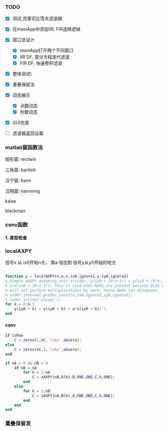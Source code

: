 ### TODO

- [x] 测试,完善切比雪夫滤波器
- [x] 在mainApp中添加IIR, FIR选择逻辑
- [x] 窗口法设计
  - [x] mainApp打开两个不同窗口
  - [x] IIR DF, 差分方程迭代滤波
  - [x] FIR DF, 快速卷积滤波
- [x] 整体测试\
- [x] 重叠保留法
- [x] 动态展示
  - [x] 点数动态
  - [x] 秒数动态
- [x] GUI完善
- [ ] 滤波器返回设置



### matlab窗函数法

矩形窗: rectwin

三角窗: bartlett

汉宁窗: hann

汉明窗: hamming

kaise

blackman







### conv函数



#### 1. 类型检查



### localAXPY

信号x 从 ix0开始n点， 乘a 倍加到 信号y从y0开始的地方

```matlab

function y = localAXPY(n,a,x,ix0,ignore1,y,iy0,ignore2)
% Simple xAXPY assuming unit strides. y(iy0 + (0:n-1)) = y(iy0 + (0:n-1)) +
% a*x(ix0 + (0:n-1)); This is used when NaNs are present because BLAS xAXPY
% will not perform multiplications by zero, hence NaNs can disappear.
% coder.internal.prefer_const(n,ix0,ignore1,iy0,ignore2);
% coder.inline('always');
for k = 0:n-1
    y(iy0 + k) = y(iy0 + k) + a*x(ix0 + k); % 
end

```



#### conv

```matlab
if isRow
    C = zeros(1,nC,'like',abzero);
else
    C = zeros(nC,1,'like',abzero);
end
```



```matlab
if nA > 0 && nB > 0
    if nB > nA
        for k = 1:nA
            C = xAXPY(nB,A(k),B,ONE,ONE,C,k,ONE);
        end
    else
        for k = 1:nB
            C = xAXPY(nA,B(k),A,ONE,ONE,C,k,ONE);
        end
    end
end
```





### 重叠保留发

```matlab

```

